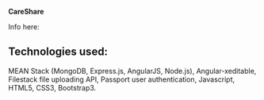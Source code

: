 **CareShare**

Info here:

Technologies used:
---
MEAN Stack (MongoDB, Express.js, AngularJS, Node.js), Angular-xeditable, Filestack file uploading API, Passport user authentication, Javascript, HTML5, CSS3, Bootstrap3.
